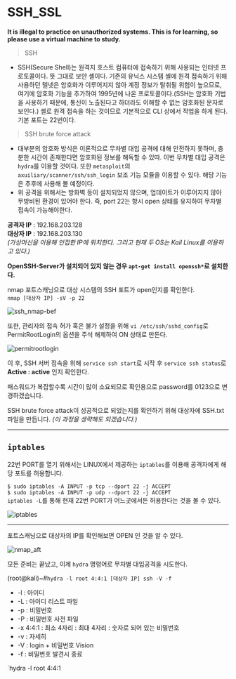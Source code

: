 # SSH_SSL
**It is illegal to practice on unauthorized systems. This is for learning, so please use a virtual machine to study.**

> SSH

*  SSH(Secure Shell)는 원격지 호스트 컴퓨터에 접속하기 위해 사용되는 인터넷 프로토콜이다. 뜻 그대로 보안 셸이다. 기존의 유닉스 시스템 셸에 원격 접속하기 위해 사용하던 텔넷은 암호화가 이루어지지 않아 계정 정보가 탈취될 위험이 높으므로, 여기에 암호화 기능을 추가하여 1995년에 나온 프로토콜이다.(SSH는 암호화 기법을 사용하기 때문에, 통신이 노출된다고 하더라도 이해할 수 없는 암호화된 문자로 보인다.) 셸로 원격 접속을 하는 것이므로 기본적으로 CLI 상에서 작업을 하게 된다. 기본 포트는 22번이다.

> SSH brute force attack

*  대부분의 암호화 방식은 이론적으로 무차별 대입 공격에 대해 안전하지 못하며, 충분한 시간이 존재한다면 암호화된 정보를 해독할 수 있따. 이번 무차별 대입 공격은 `hydra`를 이용할 것이다. 또한 `metasploit`의 `axuiliary/scanner/ssh/ssh_login` 보조 기능 모듈을 이용할 수 있다. 해당 기능은 추후에 사용해 볼 예정이다.  
*  위 공격을 위해서는 방화벽 등이 설치되었지 않으며, 업데이트가 이루어지지 않아 무방비된 환경이 있어야 한다. 즉, port 22는 항시 open 상태를 유지하여 무차별 접속이 가능해야한다.


__공격자 IP__ : 192.168.203.128   
__대상자 IP__ : 192.168.203.130    
*(가상머신을 이용해 인접한 IP에 위치한다. 그리고 현재 두 OS는 Kail Linux를 이용하고 있다.)*

__OpenSSH-Server가 설치되어 있지 않는 경우 `apt-get install openssh*`로 설치한다.__ 

nmap 포트스캐닝으로 대상 시스템의 SSH 포트가 open인지를 확인한다.   
`nmap [대상자 IP] -sV -p 22` 
   
![ssh_nmap-bef](https://user-images.githubusercontent.com/78135526/120059532-2cd4d700-c08d-11eb-9ed2-9a878f04904b.png)

또한, 관리자의 접속 허가 혹은 불가 설정을 위해 `vi /etc/ssh/sshd_config`로 PermitRootLogin의 옵션을 주석 해제하여 ON 상태로 만든다.


![permitrootlogin](https://user-images.githubusercontent.com/78135526/120060872-395d2d80-c095-11eb-88b4-62d351f70627.png)

이 후, SSH 서버 접속을 위해 `service ssh start`로 시작 후 `service ssh status`로 **Active : active** 인지 확인한다.

패스워드가 복잡할수록 시간이 많이 소요되므로 확인용으로 password를 0123으로 변경하겠습니다.

SSH brute force attack이 성공적으로 되었는지를 확인하기 위해 대상자에 SSH.txt 파일을 만듭니다. _(이 과정을 생략해도 되겠습니다.)_

_____
## `iptables`

22번 PORT를 열기 위해서는 LINUX에서 제공하는 `iptables`를 이용해 공격자에게 해당 포트를 허용합니다.

`$ sudo iptables -A INPUT -p tcp --dport 22 -j ACCEPT`   
`$ sudo iptables -A INPUT -p udp --dport 22 -j ACCEPT`   
`iptables -L`를 통해 현재 22번 PORT가 어느곳에서든 허용한다는 것을 볼 수 있다. 

![iptables](https://user-images.githubusercontent.com/78135526/120061139-bb018b00-c096-11eb-8136-5bc5d63eb490.png)
____

포트스캐닝으로 대상자의 IP를 확인해보면 OPEN 인 것을 알 수 있다.

![nmap_aft](https://user-images.githubusercontent.com/78135526/120061261-585cbf00-c097-11eb-9ae1-998bcffe5693.png)

모든 준비는 끝났고, 이제 `hydra` 명령어로 무차별 대입공격을 시도한다.

(root@kali)~#`hydra -l root 4:4:1 [대상자 IP] ssh -V -f`
+ -l : 아이디
+ -L : 아이디 리스트 파일
+ -p : 비밀번호
+ -P : 비밀번호 사전 파일
+ -x 4:4:1 : 최소 4자리 : 최대 4자리 : 숫자로 되어 있는 비밀번호
+ -v : 자세히 
+ -V : login + 비밀번호 Vision
+ -f : 비밀번호 발견시 종료

`hydra -l root 4:4:1 